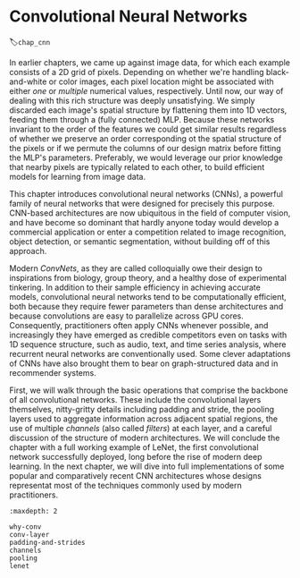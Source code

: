 # Convolutional Neural Networks
:label:`chap_cnn`

In earlier chapters, we came up against image data,
for which each example consists of a 2D grid of pixels.
Depending on whether we're handling black-and-white or color images,
each pixel location might be associated with either
*one* or *multiple* numerical values, respectively.
Until now, our way of dealing with this rich structure
was deeply unsatisfying.
We simply discarded each image's spatial structure
by flattening them into 1D vectors, feeding them 
through a (fully connected) MLP.
Because these networks invariant to the order
of the features we could get similar results
regardless of whether we preserve an order 
corresponding ot the spatial structure of the pixels
or if we permute the columns of our design matrix
before fitting the MLP's parameters.
Preferably, we would leverage our prior knowledge
that nearby pixels are typically related to each other,
to build efficient models for learning from image data. 

This chapter introduces convolutional neural networks (CNNs),
a powerful family of neural networks
that were designed for precisely this purpose.
CNN-based architectures are now ubiquitous
in the field of computer vision, 
and have become so dominant
that hardly anyone today would develop
a commercial application or enter a competition
related to image recognition, object detection,
or semantic segmentation,
without building off of this approach.

Modern *ConvNets*, as they are called colloquially
owe their design to inspirations from biology, group theory,
and a healthy dose of experimental tinkering.
In addition to their sample efficiency in achieving accurate models,
convolutional neural networks tend to be computationally efficient,
both because they require fewer parameters than dense architectures
and because convolutions are easy to parallelize across GPU cores.
Consequently, practitioners often apply CNNs whenever possible,
and increasingly they have emerged as credible competitors
even on tasks with 1D sequence structure,
such as audio, text, and time series analysis,
where recurrent neural networks are conventionally used.
Some clever adaptations of CNNs have also brought them to bear
on graph-structured data and in recommender systems.

First, we will walk through the basic operations
that comprise the backbone of all convolutional networks.
These include the convolutional layers themselves,
nitty-gritty details including padding and stride,
the pooling layers used to aggregate information
across adjacent spatial regions,
the use of multiple *channels* (also called *filters*) at each layer,
and a careful discussion of the structure of modern architectures.
We will conclude the chapter with a full working example of LeNet,
the first convolutional network successfully deployed,
long before the rise of modern deep learning.
In the next chapter, we will dive into full implementations
of some popular and comparatively recent CNN architectures
whose designs representat most of the techniques
commonly used by modern practitioners.

```toc
:maxdepth: 2

why-conv
conv-layer
padding-and-strides
channels
pooling
lenet
```
